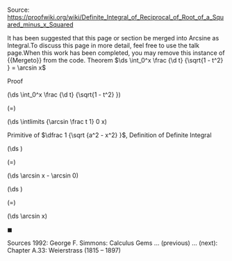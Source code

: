 # 

Source: https://proofwiki.org/wiki/Definite_Integral_of_Reciprocal_of_Root_of_a_Squared_minus_x_Squared


It has been suggested that this page or section be merged into Arcsine as Integral.To discuss this page in more detail, feel free to use the talk page.When this work has been completed, you may remove this instance of {{Mergeto}} from the code.
Theorem
$\ds \int_0^x \frac {\d t} {\sqrt{1 - t^2} } = \arcsin x$


Proof













\(\ds \int_0^x \frac {\d t} {\sqrt{1 - t^2} }\)

\(=\)







\(\ds \intlimits {\arcsin \frac t 1} 0 x\)





Primitive of $\dfrac 1 {\sqrt {a^2 - x^2} }$, Definition of Definite Integral














\(\ds \)

\(=\)







\(\ds \arcsin x - \arcsin 0\)




















\(\ds \)

\(=\)







\(\ds \arcsin x\)









$\blacksquare$


Sources
1992: George F. Simmons: Calculus Gems ... (previous) ... (next): Chapter $\text {A}.33$: Weierstrass ($\text {1815}$ – $\text {1897}$)




